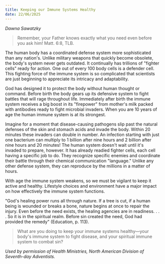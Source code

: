 ```yaml
---
title: Keeping our Immune Systems Healthy
date: 22/06/2025
---
```


_Dawna Sawatzky_

> <p></p>
> Remember, your Father knows exactly what you need even before you ask him! Matt. 6:8, TLB.

The human body has a coordinated defense system more sophisticated than any nation's. Unlike military weapons that quickly become obsolete, the body's system never gets outdated. It continually has trillions of "fighter cells" ready for action. One out of every 100 body cells is a defender cell. This fighting force of the immune system is so complicated that scientists are just beginning to appreciate its intricacy and adaptability.

God has designed it to protect the body without human thought or command. Before birth the body gears up its defensive system to fight battles that will rage throughout life. Immediately after birth the immune system receives a big boost in its "firepower" from mother's milk packed with antibodies ready to fight microbial invaders. When you are 10 years of age the human immune system is at its strongest.

Imagine for a moment that disease-causing pathogens slip past the natural defenses of the skin and stomach acids and invade the body. Within 20 minutes these invaders can double in number. An infection starting with just one bacterium can multiply to 1 billion after nine hours and 2 billion after nine hours and 20 minutes! The human system doesn't wait until it's invaded to prepare, however. It has already readied fighter cells, each cell having a specific job to do. They recognize specific enemies and coordinate their battle through their chemical communication "language." Unlike any other defense system, they can reproduce by the millions in a matter of hours.

With age the immune system weakens, so we must be vigilant to keep it active and healthy. Lifestyle choices and environment have a major impact on how effectively the immune system functions.

"God's healing power runs all through nature. If a tree is cut, if a human being is wounded or breaks a bone, nature begins at once to repair the injury. Even before the need exists, the healing agencies are in readiness. . . . So it is in the spiritual realm. Before sin created the need, God had provided the remedy" (Education, p. 113).

> <callout></callout>
> What are you doing to keep your immune systems healthy—your body's immune system to fight disease, and your spiritual immune system to combat sin?

_Used by permission of Health Ministries, North American Division of Seventh-day Adventists._